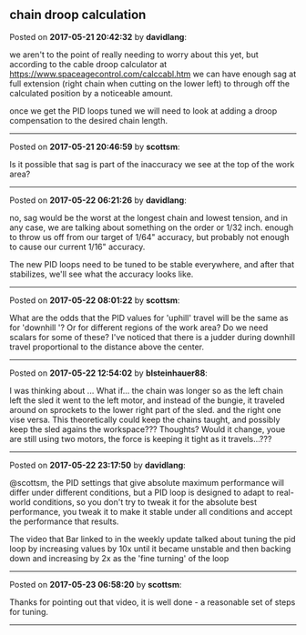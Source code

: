 ## chain droop calculation
Posted on **2017-05-21 20:42:32** by **davidlang**:

we aren't to the point of really needing to worry about this yet, but according to the cable droop calculator at https://www.spaceagecontrol.com/calccabl.htm we can have enough sag at full extension (right chain when cutting on the lower left) to through off the calculated position by a noticeable amount.

once we get the PID loops tuned we will need to look at adding a droop compensation to the desired chain length.

---

Posted on **2017-05-21 20:46:59** by **scottsm**:

Is it possible that sag is part of the inaccuracy we see at the top of the work area?

---

Posted on **2017-05-22 06:21:26** by **davidlang**:

no, sag would be the worst at the longest chain and lowest tension, and in any case, we are talking about something on the order or 1/32 inch. enough to throw us off from our target of 1/64" accuracy, but probably not enough to cause our current 1/16" accuracy.

The new PID loops need to be tuned to be stable everywhere, and after that stabilizes, we'll see what the accuracy looks like.

---

Posted on **2017-05-22 08:01:22** by **scottsm**:

What are the odds that the PID values for 'uphill' travel will be the same as for 'downhill '? Or for different regions of the work area? Do we need scalars for some of these? I've noticed that there is a judder during downhill travel proportional to the distance above the center.

---

Posted on **2017-05-22 12:54:02** by **blsteinhauer88**:

I was thinking about ... What if... the chain was longer so as the left chain left the sled it went to the left motor, and instead of the bungie, it traveled around on sprockets to the lower right part of the sled.  and the right one vise versa.  This theoretically could keep the chains taught, and possibly keep the sled agains the workspace?&quest;? Thoughts?  Would it change, youe are still using two motors, the force is keeping it tight as it travels...?&quest;?

---

Posted on **2017-05-22 23:17:50** by **davidlang**:

@scottsm, the PID settings that give absolute maximum performance will differ under different conditions, but a PID loop is designed to adapt to real-world conditions, so you don't try to tweak it for the absolute best performance, you tweak it to make it stable under all conditions and accept the performance that results.

The video that Bar linked to in the weekly update talked about tuning the pid loop by increasing values by 10x until it became unstable and then backing down and increasing by 2x as the 'fine turning' of the loop

---

Posted on **2017-05-23 06:58:20** by **scottsm**:

Thanks for pointing out that video, it is well done - a reasonable set of steps for tuning.

---


